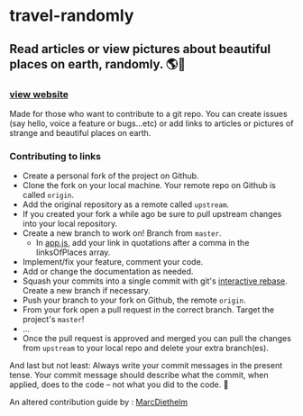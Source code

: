 # travel-randomly

## Read articles or view pictures about beautiful places on earth,     randomly. 🌎💚
### [view website](https://travel-randomly.vercel.app/)
Made for those who want to contribute to a git repo. You can create issues (say hello, voice a feature or bugs...etc) or add links to articles or pictures of strange and beautiful places on earth.

### Contributing to links 

- Create a personal fork of the project on Github.
- Clone the fork on your local machine. Your remote repo on Github is called `origin`.
- Add the original repository as a remote called `upstream`.
- If you created your fork a while ago be sure to pull upstream changes into your local repository.
- Create a new branch to work on! Branch from `master`.
    - In [app.js](app.js), add your link in quotations after a comma in the linksOfPlaces array. 
- Implement/fix your feature, comment your code.
- Add or change the documentation as needed.
- Squash your commits into a single commit with git's [interactive rebase](https://help.github.com/articles/interactive-rebase). Create a new branch if necessary.
- Push your branch to your fork on Github, the remote `origin`.
- From your fork open a pull request in the correct branch. Target the project's `master`!
- ...
- Once the pull request is approved and merged you can pull the changes from `upstream` to your local repo and delete
your extra branch(es).

And last but not least: Always write your commit messages in the present tense. Your commit message should describe what the commit, when applied, does to the code – not what you did to the code. 🙂

An altered contribution guide by : [MarcDiethelm](https://gist.github.com/MarcDiethelm/7303312)